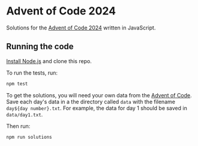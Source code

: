# Advent of Code 2024

Solutions for the [Advent of Code 2024](http://adventofcode.com/2024) written in JavaScript.

## Running the code

[Install Node.js](https://nodejs.org/en) and clone this repo.

To run the tests, run:

```bash
npm test
```

To get the solutions, you will need your own data from the [Advent of Code](http://adventofcode.com/2024). Save each day's data in a the directory called `data` with the filename `day${day number}.txt`. For example, the data for day 1 should be saved in `data/day1.txt`.

Then run:

```bash
npm run solutions
```
